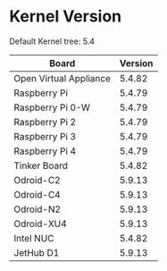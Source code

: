 
# Kernel Version

Default Kernel tree: 5.4

| Board | Version |
|-------|---------|
| Open Virtual Appliance | 5.4.82 |
| Raspberry Pi | 5.4.79 |
| Raspberry Pi 0-W | 5.4.79 |
| Raspberry Pi 2 | 5.4.79 |
| Raspberry Pi 3 | 5.4.79 |
| Raspberry Pi 4 | 5.4.79 |
| Tinker Board | 5.4.82 |
| Odroid-C2 | 5.9.13 |
| Odroid-C4 | 5.9.13 |
| Odroid-N2 | 5.9.13 |
| Odroid-XU4 | 5.9.13 |
| Intel NUC | 5.4.82 |
| JetHub D1 | 5.9.13 |
